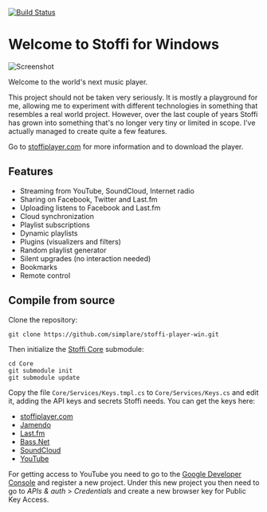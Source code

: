 [![Build Status]( https://ci.appveyor.com/api/projects/status/github/simplare/stoffi-player-win?branch=master&svg=true)](https://ci.appveyor.com/project/ephracis/stoffi-player-win)

Welcome to Stoffi for Windows
=============================

![Screenshot](https://www.stoffiplayer.com/assets/us/start.png)

Welcome to the world's next music player.

This project should not be taken very seriously. It is mostly a playground for me, allowing me to experiment with different technologies in something that resembles a real world project. However, over the last couple of years Stoffi has grown into something that's no longer very tiny or limited in scope. I've actually managed to create quite a few features.

Go to [stoffiplayer.com](http://stoffiplayer.com) for more information and to download the player.

## Features

* Streaming from YouTube, SoundCloud, Internet radio
* Sharing on Facebook, Twitter and Last.fm
* Uploading listens to Facebook and Last.fm
* Cloud synchronization
* Playlist subscriptions
* Dynamic playlists
* Plugins (visualizers and filters)
* Random playlist generator
* Silent upgrades (no interaction needed)
* Bookmarks
* Remote control

## Compile from source
Clone the repository:

    git clone https://github.com/simplare/stoffi-player-win.git
    
Then initialize the [Stoffi Core](https://github.com/simplare/stoffi-player-core) submodule:

    cd Core
    git submodule init
    git submodule update
    
Copy the file `Core/Services/Keys.tmpl.cs` to `Core/Services/Keys.cs` and edit it, adding the API keys and secrets Stoffi needs. You can get the keys here:

 * [stoffiplayer.com](https://www.stoffiplayer.com/apps/new)
 * [Jamendo](https://devportal.jamendo.com/admin/applications/new)
 * [Last.fm](http://www.last.fm/api/account/create)
 * [Bass.Net](http://www.bass.radio42.com/bass_register.html)
 * [SoundCloud](https://soundcloud.com/you/apps)
 * [YouTube](https://cloud.google.com/console)

For getting access to YouTube you need to go to the [Google Developer Console](https://cloud.google.com/console) and register a new project. Under this new project you then need to go to *APIs & auth* > *Credentials* and create a new browser key for Public Key Access.
